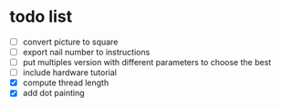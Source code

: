 # todo list

- [ ] convert picture to square
- [ ] export nail number to instructions
- [ ] put multiples version with different parameters to choose the best
- [ ] include hardware tutorial
- [x] compute thread length
- [x] add dot painting

